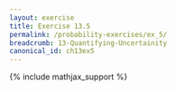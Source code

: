 ```yaml
---
layout: exercise
title: Exercise 13.5
permalink: /probability-exercises/ex_5/
breadcrumb: 13-Quantifying-Uncertainity
canonical_id: ch13ex5
---
```


{% include mathjax_support %}
